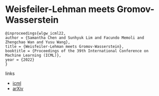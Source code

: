 # Weisfeiler-Lehman meets Gromov-Wasserstein

```
@inproceedings{wlgw_icml22,
author = {Samantha Chen and Sunhyuk Lim and Facundo Memoli and Zhengchao Wan and Yusu Wang},
title = {Weisfeiler-Lehman meets Gromov-Wasserstein},
booktitle = {Proceedings of the 39th International Conference on Machine Learning (ICML)},
year = {2022}
}
```

links
- [icml](https://icml.cc/Conferences/2022/Schedule?showEvent=16498)
- [arXiv](https://arxiv.org/abs/2202.02495)
